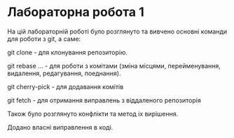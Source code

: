 # Лабораторна робота 1 # 

На цій лабораторній роботі було розглянуто та вивчено основні команди для роботи з git, а саме: 

git clone - для клонування репозиторію. 

git rebase ...  - для роботи з комітами (зміна місцями, перейменування, видалення, редагування, поеднання).

git cherry-pick - для додавання комітів

git fetch - для отримання виправлень з віддаленого репозиторія

Також було розглянуто конфлікти та метод іх вирішення. 

Додано власні виправлення в коді.
